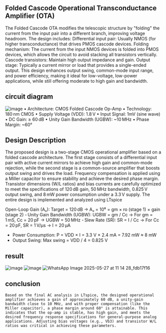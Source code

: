 ## Folded Cascode Operational Transconductance Amplifier (OTA)

The Folded Cascode OTA modifies the telescopic structure by "folding" the current from the input pair into a different branch, improving voltage headroom. The design includes:
Differential input pair: Usually NMOS (for higher transconductance) that drives PMOS cascode devices.
Folding mechanism: The current from the input NMOS devices is folded into PMOS devices, which allows the circuit to avoid stacking all transistors vertically.
Cascode transistors: Maintain high output impedance and gain.
Output stage: Typically a current mirror or load that provides a single-ended output.
This design enhances output swing, common-mode input range, and power efficiency, making it ideal for low-voltage, low-power applications, while still offering moderate to high gain and bandwidth.
## circuit diagram
![image](https://github.com/user-attachments/assets/94b028e2-1c09-46c2-9fa9-b4c1e82b0ced)
•	Architecture: CMOS Folded Cascode Op-Amp
•	Technology: 180 nm CMOS
•	Supply Voltage (VDD): 1.8 V
•	Input Signal: 1mV (sine wave)
•	DC Gain: ≥ 60 dB
•	Unity Gain Bandwidth (UGBW): ~10 MHz
•	Phase Margin: ~60°

## Design Description
The proposed design is a two-stage CMOS operational amplifier based on a folded cascode architecture. The first stage consists of a differential input pair with active current mirrors to achieve high gain and common-mode rejection, while the second stage is a common-source amplifier that boosts output swing and drives the load. Frequency compensation is applied using a Miller capacitor to ensure stability and achieve the desired phase margin. Transistor dimensions (W/L ratios) and bias currents are carefully optimized to meet the specifications of 120 dB gain, 50 MHz bandwidth, 0.825 V output swing, and 8 mW power consumption under a 3.3 V supply. The entire design is implemented and analyzed using LTspice

 Open-Loop Gain (Aₒ):
Target = 120 dB → Aₒ = 10⁶ = gm × ro (stage 1) × gain (stage 2)
- Unity Gain Bandwidth (UGBW):
UGBW = gm / Cc → For gm = 1 mS, Cc = 20 pF → UGBW = 50 MHz
- Slew Rate (SR):
SR = I / Cc → For Cc = 20 pF, SR = 1 V/µs → I = 20 µA
- Power Consumption:
P = VDD × I = 3.3 V × 2.4 mA = 7.92 mW ≈ 8 mW
- Output Swing:
Max swing = VDD / 4 = 0.825 V
## result
![image](https://github.com/user-attachments/assets/8ab3c4e0-e0c4-479e-b0d4-d323236711a8)
![image](https://github.com/user-attachments/assets/f9056a5d-3eea-4691-8829-546afae11afe)
![WhatsApp Image 2025-05-27 at 11 14 28_fdb17f16](https://github.com/user-attachments/assets/5c60cb36-5e79-4977-84c1-296bed70f9b0)


##  conclusion
	Based on the final AC analysis in LTspice, the designed operational amplifier achieves a gain of approximately 60 dB, a unity-gain bandwidth close to 10 MHz, and with proper compensation (like the Miller capacitor), a phase margin around 60° is attainable. This indicates that the op-amp is stable, has high gain, and meets the desired frequency response specifications for general-purpose analog applications. Adjusting bias voltages (e.g., Vb3) and transistor W/L ratios was critical in achieving these parameters. 
